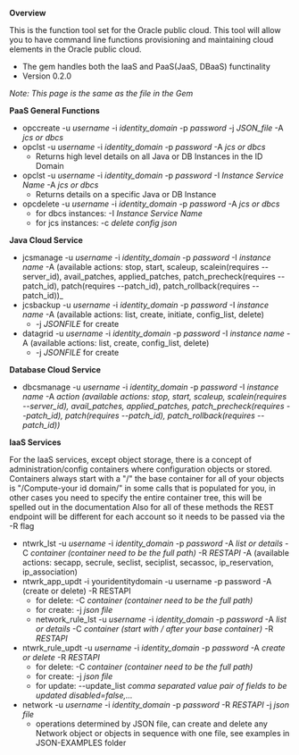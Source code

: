 **Overview**

This is the function tool set for the Oracle public cloud. This tool will allow you to have 
command line functions provisioning and maintaining cloud elements in the Oracle public cloud.

  * The gem handles both the IaaS and PaaS(JaaS, DBaaS) functinality
  *  Version 0.2.0

_Note: This page is the same as the file in the Gem_

**PaaS General Functions**

* opccreate -u _username_ -i _identity_domain_ -p _password_ -j _JSON_file_ -A _jcs or dbcs_
* opclst -u _username_ -i _identity_domain_ -p _password_ -A _jcs or dbcs_  
  * Returns high level details on all Java or DB Instances in the ID Domain
* opclst -u _username_ -i _identity_domain_ -p _password_ -I _Instance Service Name_ -A _jcs or dbcs_  
  * Returns details on a specific Java or DB Instance
* opcdelete -u _username_ -i _identity_domain_ -p _password_  -A _jcs or dbcs_
  * for dbcs instances: -I _Instance Service Name_
  * for jcs instances: -c _delete config json_

**Java Cloud Service**

* jcsmanage -u _username_ -i _identity_domain_ -p _password_ -I _instance name_ -A (available actions: stop, start, scaleup, scalein(requires --server_id), avail_patches, applied_patches, patch_precheck(requires --patch_id), patch(requires --patch_id), patch_rollback(requires --patch_id))_
* jcsbackup -u _username_ -i _identity_domain_ -p _password_ -I _instance name_ -A (available actions: list, create, initiate, config_list, delete)
   * -j _JSONFILE_  for create
* datagrid -u _username_ -i _identity_domain_ -p _password_ -I _instance name_ -A (available actions: list,
create,  config_list, delete)
   * -j _JSONFILE_  for create

**Database Cloud Service**

 * dbcsmanage -u _username_ -i _identity_domain_ -p _password_  -I _instance name_ -A _action (available actions: stop, start, scaleup, scalein(requires --server_id), avail_patches, applied_patches, patch_precheck(requires --patch_id), patch(requires --patch_id), patch_rollback(requires --patch_id))_
   
**IaaS Services**

For the IaaS services, except object storage, there is a concept of administration/config containers where configuration objects or stored.
Containers always start with a "/" the base container for all of your objects is "/Compute-your id domain/" in some calls that is populated for you, in other cases you need to specify the entire container tree, this will be spelled out in the documentation Also for all of these methods the REST endpoint will be different for each account so it needs to be passed via the -R flag

 * ntwrk_lst -u _username_ -i _identity_domain_ -p _password_ -A _list or details_ -C _container (container need to be the full path)_ -R _RESTAPI_ -A (available actions: secapp, secrule, seclist, seciplist, secassoc, ip_reservation, ip_association)
 * ntwrk_app_updt -i youridentitydomain -u username -p password -A (create or delete) -R RESTAPI
    * for delete: -C _container (container need to be the full path)_
    * for create: -j _json file_ 
    * network_rule_lst -u _username_ -i _identity_domain_ -p _password_ -A _list or details_ -C _container (start with / after your base container)_ -R _RESTAPI_
 * ntwrk_rule_updt -u _username_ -i _identity_domain_ -p _password_ -A _create or delete_ -R _RESTAPI_
    * for delete: -C _container (container need to be the full path)_
    * for create: -j _json file_
    * for update: --update_list _comma separated value pair of fields to be updated disabled=false,..._
 * network -u _username_ -i _identity_domain_ -p _password_ -R _RESTAPI_ -j _json file_ 
     * operations determined by JSON file, can create and delete any Network object or objects in sequence with one file, see examples in JSON-EXAMPLES folder
